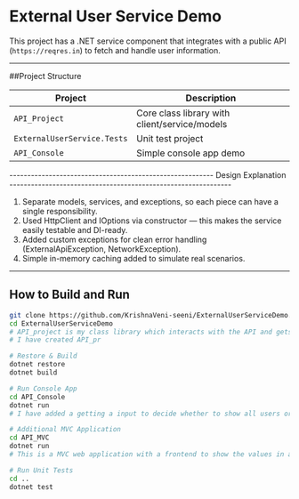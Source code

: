# External User Service Demo

This project has a .NET service component that integrates with a public API (`https://reqres.in`) to fetch and handle user information.

---

##Project Structure

| Project                   | Description                                  |
|---------------------------|----------------------------------------------|
| `API_Project`             | Core class library with client/service/models|
| `ExternalUserService.Tests` | Unit test project                          |
| `API_Console `            | Simple console app demo                      |

--------------------------------------------------------- Design Explanation  --------------------------------------------------------------
1) Separate models, services, and exceptions, so each piece can have a single responsibility.
2) Used HttpClient and IOptions<UserServiceOptions> via constructor — this makes the service easily testable and DI-ready.
3) Added custom exceptions for clean error handling (ExternalApiException, NetworkException).
4) Simple in-memory caching added to simulate real scenarios.
--------------------------------------------------------------------------------------------------------------------------------------------

## How to Build and Run

```bash
git clone https://github.com/KrishnaVeni-seeni/ExternalUserServiceDemo.git
cd ExternalUserServiceDemo
# API_project is my class library which interacts with the API and gets user information.
# I have created API_pr

# Restore & Build
dotnet restore
dotnet build

# Run Console App
cd API_Console
dotnet run
# I have added a getting a input to decide whether to show all users or only specific users based on userids.

# Additional MVC Application
cd API_MVC
dotnet run
# This is a MVC web application with a frontend to show the values in a website

# Run Unit Tests
cd ..
dotnet test


